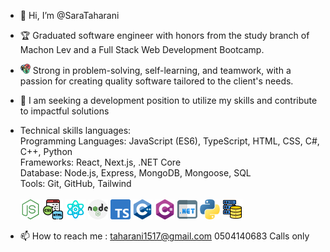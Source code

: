 - 👋 Hi, I’m @SaraTaharani
- 🏆 Graduated software engineer with honors from the study branch of Machon Lev and a Full Stack Web Development Bootcamp.
- ![008-competence](images/008-competence.png)
Strong in problem-solving, self-learning, and teamwork, with a passion for creating quality software tailored to the client's needs.
- 👀 I am seeking a development position to utilize my skills and contribute to impactful solutions
- Technical skills languages: <br>
Programming Languages:
JavaScript (ES6), TypeScript, HTML, CSS, C#, C++, Python <br>
Frameworks:
React, Next.js, .NET Core <br>
Database:
Node.js, Express, MongoDB, Mongoose, SQL<br>
Tools:
Git, GitHub, Tailwind<br><br>
![005-programing](images/005-programing.png)
![004-browser](images/004-browser.png)
![002-science](images/002-science.png)
![007-nodejs](images/007-nodejs.png)
![001-typescript.png](images/001-typescript.png)
![002-c](images/002-c.png)
![003-c-sharp](images/003-c-sharp.png)
![001-website](images/001-website.png)
![003-python](images/003-python.png)
![004-database-storage](images/004-database-storage.png)

- 📫 How to reach me :
  taharani1517@gmail.com
  0504140683 Calls only


<!---
SaraTaharani/SaraTaharani is a ✨ special ✨ repository because its `README.md` (this file) appears on your GitHub profile.
You can click the Preview link to take a look at your changes.
--->

